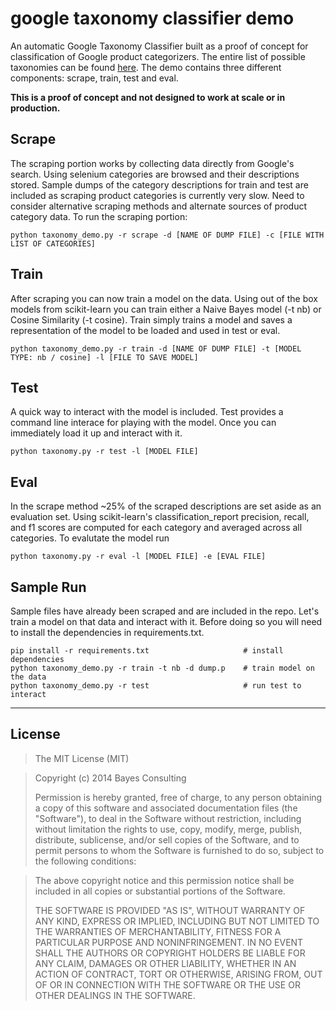 google taxonomy classifier demo
=========

An automatic Google Taxonomy Classifier built as a proof of concept for classification of Google product categorizers. The entire list of possible taxonomies can be found [here](http://www.google.com/basepages/producttype/taxonomy.en-US.txt). The demo contains three different components: scrape, train, test and eval.

**This is a proof of concept and not designed to work at scale or in production.**

Scrape
------

The scraping portion works by collecting data directly from Google's search. Using selenium categories are browsed and their descriptions stored. Sample dumps of the category descriptions for train and test are included as scraping product categories is currently very slow. Need to consider alternative scraping methods and alternate sources of product category data. To run the scraping portion:

    python taxonomy_demo.py -r scrape -d [NAME OF DUMP FILE] -c [FILE WITH LIST OF CATEGORIES]

Train
-----

After scraping you can now train a model on the data. Using out of the box models from scikit-learn you can train either a Naive Bayes model (-t nb) or Cosine Similarity (-t cosine). Train simply trains a model and saves a representation of the model to be loaded and used in test or eval.

    python taxonomy_demo.py -r train -d [NAME OF DUMP FILE] -t [MODEL TYPE: nb / cosine] -l [FILE TO SAVE MODEL]

Test
------

A quick way to interact with the model is included. Test provides a command line interace for playing with the model. Once you can immediately load it up and interact with it.

    python taxonomy.py -r test -l [MODEL FILE]

Eval
----

In the scrape method ~25% of the scraped descriptions are set aside as an evaluation set. Using scikit-learn's classification_report precision, recall, and f1 scores are computed for each category and averaged across all categories. To evalutate the model run

    python taxonomy.py -r eval -l [MODEL FILE] -e [EVAL FILE]

Sample Run
----------

Sample files have already been scraped and are included in the repo. Let's train a model on that data and interact with it. Before doing so you will need to install the dependencies in requirements.txt.

    pip install -r requirements.txt                     # install dependencies
    python taxonomy_demo.py -r train -t nb -d dump.p    # train model on the data
    python taxonomy_demo.py -r test                     # run test to interact


-------
License
-------

> The MIT License (MIT)

> Copyright (c) 2014 Bayes Consulting
>
> Permission is hereby granted, free of charge, to any person obtaining a copy
> of this software and associated documentation files (the "Software"), to deal
> in the Software without restriction, including without limitation the rights
> to use, copy, modify, merge, publish, distribute, sublicense, and/or sell
> copies of the Software, and to permit persons to whom the Software is
> furnished to do so, subject to the following conditions:

> The above copyright notice and this permission notice shall be included in all
> copies or substantial portions of the Software.
>
> THE SOFTWARE IS PROVIDED "AS IS", WITHOUT WARRANTY OF ANY KIND, EXPRESS OR
> IMPLIED, INCLUDING BUT NOT LIMITED TO THE WARRANTIES OF MERCHANTABILITY,
> FITNESS FOR A PARTICULAR PURPOSE AND NONINFRINGEMENT. IN NO EVENT SHALL THE
> AUTHORS OR COPYRIGHT HOLDERS BE LIABLE FOR ANY CLAIM, DAMAGES OR OTHER
> LIABILITY, WHETHER IN AN ACTION OF CONTRACT, TORT OR OTHERWISE, ARISING FROM,
> OUT OF OR IN CONNECTION WITH THE SOFTWARE OR THE USE OR OTHER DEALINGS IN THE
> SOFTWARE.
